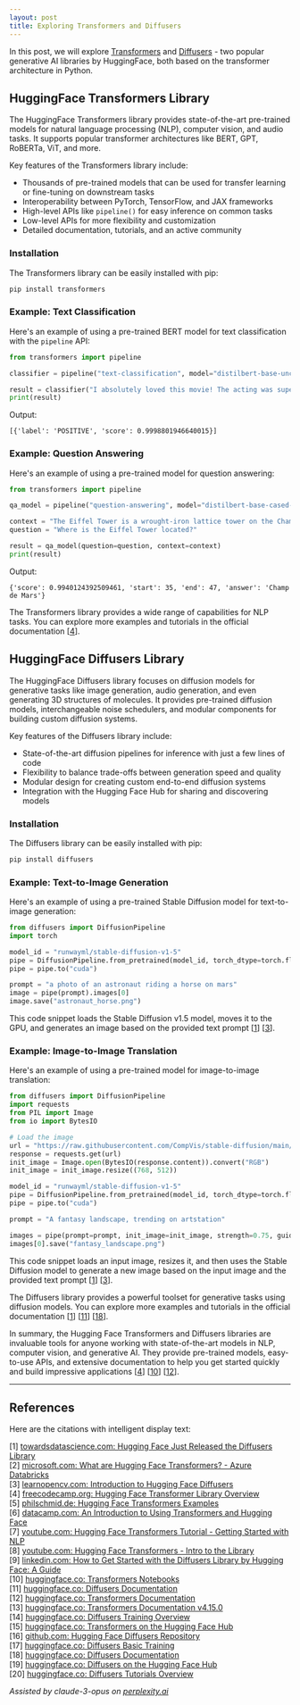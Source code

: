 ```yaml
---
layout: post
title: Exploring Transformers and Diffusers
---
```


In this post, we will explore [Transformers](https://huggingface.co/docs/transformers/index) and [Diffusers](https://huggingface.co/docs/diffusers/en/index) - two popular generative AI libraries by HuggingFace, both based on the transformer architecture in Python.

## HuggingFace Transformers Library

The HuggingFace Transformers library provides state-of-the-art pre-trained models for natural language processing (NLP), computer vision, and audio tasks. It supports popular transformer architectures like BERT, GPT, RoBERTa, ViT, and more.

Key features of the Transformers library include:
- Thousands of pre-trained models that can be used for transfer learning or fine-tuning on downstream tasks
- Interoperability between PyTorch, TensorFlow, and JAX frameworks
- High-level APIs like `pipeline()` for easy inference on common tasks
- Low-level APIs for more flexibility and customization
- Detailed documentation, tutorials, and an active community

### Installation

The Transformers library can be easily installed with pip:

```bash
pip install transformers
```

### Example: Text Classification

Here's an example of using a pre-trained BERT model for text classification with the `pipeline` API:

```python
from transformers import pipeline

classifier = pipeline("text-classification", model="distilbert-base-uncased-finetuned-sst-2-english")

result = classifier("I absolutely loved this movie! The acting was superb.")
print(result)
```

Output:
```
[{'label': 'POSITIVE', 'score': 0.9998801946640015}]
```

### Example: Question Answering

Here's an example of using a pre-trained model for question answering:

```python
from transformers import pipeline

qa_model = pipeline("question-answering", model="distilbert-base-cased-distilled-squad")

context = "The Eiffel Tower is a wrought-iron lattice tower on the Champ de Mars in Paris, France."
question = "Where is the Eiffel Tower located?"

result = qa_model(question=question, context=context)
print(result)
```

Output:
```
{'score': 0.9940124392509461, 'start': 35, 'end': 47, 'answer': 'Champ de Mars'}
```

The Transformers library provides a wide range of capabilities for NLP tasks. You can explore more examples and tutorials in the official documentation [[4](#ref-4)].

## HuggingFace Diffusers Library

The HuggingFace Diffusers library focuses on diffusion models for generative tasks like image generation, audio generation, and even generating 3D structures of molecules. It provides pre-trained diffusion models, interchangeable noise schedulers, and modular components for building custom diffusion systems.

Key features of the Diffusers library include:
- State-of-the-art diffusion pipelines for inference with just a few lines of code
- Flexibility to balance trade-offs between generation speed and quality
- Modular design for creating custom end-to-end diffusion systems
- Integration with the Hugging Face Hub for sharing and discovering models

### Installation

The Diffusers library can be easily installed with pip:

```bash
pip install diffusers
```

### Example: Text-to-Image Generation

Here's an example of using a pre-trained Stable Diffusion model for text-to-image generation:

```python
from diffusers import DiffusionPipeline
import torch

model_id = "runwayml/stable-diffusion-v1-5"
pipe = DiffusionPipeline.from_pretrained(model_id, torch_dtype=torch.float16)
pipe = pipe.to("cuda")

prompt = "a photo of an astronaut riding a horse on mars"
image = pipe(prompt).images[0]  
image.save("astronaut_horse.png")
```

This code snippet loads the Stable Diffusion v1.5 model, moves it to the GPU, and generates an image based on the provided text prompt [[1](#ref-1)] [[3](#ref-3)].

### Example: Image-to-Image Translation

Here's an example of using a pre-trained model for image-to-image translation:

```python
from diffusers import DiffusionPipeline
import requests
from PIL import Image
from io import BytesIO

# Load the image
url = "https://raw.githubusercontent.com/CompVis/stable-diffusion/main/assets/stable-samples/img2img/sketch-mountains-input.jpg"
response = requests.get(url)
init_image = Image.open(BytesIO(response.content)).convert("RGB")
init_image = init_image.resize((768, 512))

model_id = "runwayml/stable-diffusion-v1-5"
pipe = DiffusionPipeline.from_pretrained(model_id, torch_dtype=torch.float16)
pipe = pipe.to("cuda")

prompt = "A fantasy landscape, trending on artstation"

images = pipe(prompt=prompt, init_image=init_image, strength=0.75, guidance_scale=7.5).images
images[0].save("fantasy_landscape.png")
```

This code snippet loads an input image, resizes it, and then uses the Stable Diffusion model to generate a new image based on the input image and the provided text prompt [[1](#ref-1)] [[3](#ref-3)].

The Diffusers library provides a powerful toolset for generative tasks using diffusion models. You can explore more examples and tutorials in the official documentation [[1](#ref-1)] [[11](#ref-11)] [[18](#ref-18)].

In summary, the Hugging Face Transformers and Diffusers libraries are invaluable tools for anyone working with state-of-the-art models in NLP, computer vision, and generative AI. They provide pre-trained models, easy-to-use APIs, and extensive documentation to help you get started quickly and build impressive applications [[4](#ref-4)] [[10](#ref-10)] [[12](#ref-12)].

---
## References

Here are the citations with intelligent display text:

[1] <a id="ref-1"></a> [towardsdatascience.com: Hugging Face Just Released the Diffusers Library](https://towardsdatascience.com/hugging-face-just-released-the-diffusers-library-846f32845e65)  
[2] <a id="ref-2"></a> [microsoft.com: What are Hugging Face Transformers? - Azure Databricks](https://learn.microsoft.com/en-us/azure/databricks/machine-learning/train-model/huggingface/)  
[3] <a id="ref-3"></a> [learnopencv.com: Introduction to Hugging Face Diffusers](https://learnopencv.com/hugging-face-diffusers/)  
[4] <a id="ref-4"></a> [freecodecamp.org: Hugging Face Transformer Library Overview](https://www.freecodecamp.org/news/hugging-face-transformer-library-overview/)  
[5] <a id="ref-5"></a> [philschmid.de: Hugging Face Transformers Examples](https://www.philschmid.de/huggingface-transformers-examples)  
[6] <a id="ref-6"></a> [datacamp.com: An Introduction to Using Transformers and Hugging Face](https://www.datacamp.com/tutorial/an-introduction-to-using-transformers-and-hugging-face)  
[7] <a id="ref-7"></a> [youtube.com: Hugging Face Transformers Tutorial - Getting Started with NLP](https://www.youtube.com/watch?v=rK02eXm3mfI)  
[8] <a id="ref-8"></a> [youtube.com: Hugging Face Transformers - Intro to the Library](https://www.youtube.com/watch?v=jan07gloaRg)  
[9] <a id="ref-9"></a> [linkedin.com: How to Get Started with the Diffusers Library by Hugging Face: A Guide](https://www.linkedin.com/pulse/how-get-started-diffusers-library-hugging-face-guide-dushyant-kashyap-kkvuc)  
[10] <a id="ref-10"></a> [huggingface.co: Transformers Notebooks](https://huggingface.co/docs/transformers/notebooks)  
[11] <a id="ref-11"></a> [huggingface.co: Diffusers Documentation](https://huggingface.co/docs/diffusers/v0.21.0/index)  
[12] <a id="ref-12"></a> [huggingface.co: Transformers Documentation](https://huggingface.co/docs/transformers/index)  
[13] <a id="ref-13"></a> [huggingface.co: Transformers Documentation v4.15.0](https://huggingface.co/docs/transformers/v4.15.0/en/index)  
[14] <a id="ref-14"></a> [huggingface.co: Diffusers Training Overview](https://huggingface.co/docs/diffusers/v0.3.0/en/training/overview)  
[15] <a id="ref-15"></a> [huggingface.co: Transformers on the Hugging Face Hub](https://huggingface.co/docs/hub/en/transformers)  
[16] <a id="ref-16"></a> [github.com: Hugging Face Diffusers Repository](https://github.com/huggingface/diffusers)  
[17] <a id="ref-17"></a> [huggingface.co: Diffusers Basic Training](https://huggingface.co/docs/diffusers/en/tutorials/basic_training)  
[18] <a id="ref-18"></a> [huggingface.co: Diffusers Documentation](https://huggingface.co/docs/diffusers/en/index)  
[19] <a id="ref-19"></a> [huggingface.co: Diffusers on the Hugging Face Hub](https://huggingface.co/docs/hub/en/diffusers)  
[20] <a id="ref-20"></a> [huggingface.co: Diffusers Tutorials Overview](https://huggingface.co/docs/diffusers/en/tutorials/tutorial_overview)

_Assisted by claude-3-opus on [perplexity.ai](https://perplexity.ai)_

<!-- -------------------------------------------------------------- -->
<!-- 
sequence: renumber, accumulate, format

to increment numbers, use multiple cursors then emmet shortcuts

regex...
\[(\d+)\]
to
 [[$1](#ref-$1)]

regex...
\[(\d+)\] (.*)
to
[$1] <a id="ref-$1"></a> [display text]($2)  

change "Citations:" to "## References"
-->
<!-- 
Include images like this:  
<figure style="text-align: center; width:100%;">
    <img src="{{site.baseurl}}/images/experimenting_files/experimenting_18_1.svg" alt="___" style="max-width:90%; 
    height: auto; margin:3% auto; display:block;">
    <figcaption>___</figcaption>
</figure> 
-->
<!-- 
Include code snippets like this:  
```python 
def square(x):
    return x**2
``` 
-->
<!-- 
Cite like this [[2](#ref-2)], and this [[3](#ref-3)]. Use two extra spaces at end of each line for line break
---
## References  
[1] <a id="ref-1"></a> [display text](hyperlink)  
[2] <a id="ref-2"></a> [display text](hyperlink) 
[3] <a id="ref-3"></a> [display text](hyperlink)  
_Assisted by claude-3-opus on [perplexity.ai](https://perplexity.ai)_ 
-->
<!-- -------------------------------------------------------------- -->
